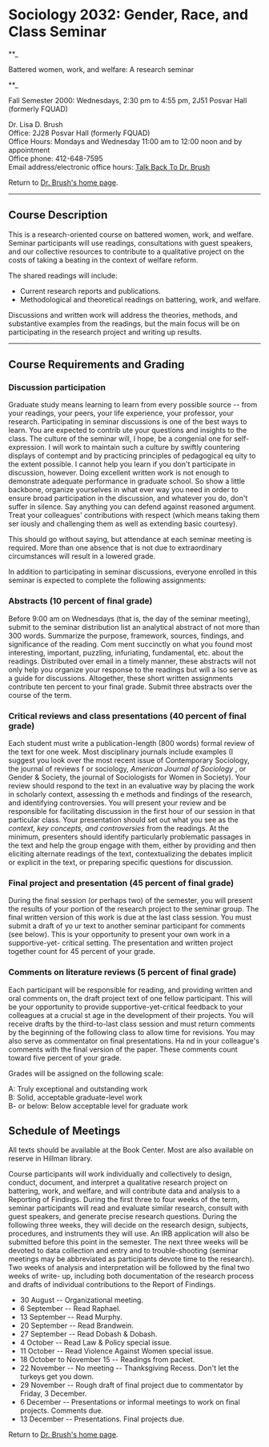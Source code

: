 # Sociology 2032: Gender, Race, and Class Seminar

**_

Battered women, work, and welfare: A research seminar

**_

Fall Semester 2000: Wednesdays, 2:30 pm to 4:55 pm, 2J51 Posvar Hall (formerly
FQUAD)  
  
Dr. Lisa D. Brush  
Office: 2J28 Posvar Hall (formerly FQUAD)  
Office Hours: Mondays and Wednesday 11:00 am to 12:00 noon and by appointment  
Office phone: 412-648-7595  
Email address/electronic office hours: [Talk Back To Dr.
Brush](mailto:lbrush@pitt.edu)

Return to [Dr. Brush's home page](http://www.pitt.edu/~lbrush/lbrush.html).

* * *

## Course Description

This is a research-oriented course on battered women, work, and welfare.
Seminar participants will use readings, consultations with guest speakers, and
our collective resources to contribute to a qualitative project on the costs
of taking a beating in the context of welfare reform.

The shared readings will include:

  * Current research reports and publications. 
  * Methodological and theoretical readings on battering, work, and welfare. 

Discussions and written work will address the theories, methods, and
substantive examples from the readings, but the main focus will be on
participating in the research project and writing up results.

* * *

## Course Requirements and Grading

### Discussion participation

Graduate study means learning to learn from every possible source -- from your
readings, your peers, your life experience, your professor, your research.
Participating in seminar discussions is one of the best ways to learn. You are
expected to contrib ute your questions and insights to the class. The culture
of the seminar will, I hope, be a congenial one for self-expression. I will
work to maintain such a culture by swiftly countering displays of contempt and
by practicing principles of pedagogical eq uity to the extent possible. I
cannot help you learn if you don't participate in discussion, however. Doing
excellent written work is not enough to demonstrate adequate performance in
graduate school. So show a little backbone, organize yourselves in what ever
way you need in order to ensure broad participation in the discussion, and
whatever you do, don't suffer in silence. Say anything you can defend against
reasoned argument. Treat your colleagues' contributions with respect (which
means taking them ser iously and challenging them as well as extending basic
courtesy).

This should go without saying, but attendance at each seminar meeting is
required. More than one absence that is not due to extraordinary circumstances
will result in a lowered grade.

In addition to participating in seminar discussions, everyone enrolled in this
seminar is expected to complete the following assignments:

### Abstracts (10 percent of final grade)

Before 9:00 am on Wednesdays (that is, the day of the seminar meeting), submit
to the seminar distribution list an analytical abstract of not more than 300
words. Summarize the purpose, framework, sources, findings, and significance
of the reading. Com ment succinctly on what you found most interesting,
important, puzzling, infuriating, fundamental, etc. about the readings.
Distributed over email in a timely manner, these abstracts will not only help
you organize your response to the readings but will a lso serve as a guide for
discussions. Altogether, these short written assignments contribute ten
percent to your final grade. Submit three abstracts over the course of the
term.

### Critical reviews and class presentations (40 percent of final grade)

Each student must write a publication-length (800 words) formal review of the
text for one week. Most disciplinary journals include examples (I suggest you
look over the most recent issue of Contemporary Sociology, the journal of
reviews f or sociology, _American Journal of Sociology_ , or Gender & Society,
the journal of Sociologists for Women in Society). Your review should respond
to the text in an evaluative way by placing the work in scholarly context,
assessing th e methods and findings of the research, and identifying
controversies. You will present your review and be responsible for
facilitating discussion in the first hour of our session in that particular
class. Your presentation should set out what you see as the _context, key
concepts, and controversies_ from the readings. At the minimum, presenters
should identify particularly problematic passages in the text and help the
group engage with them, either by providing and then eliciting alternate
readings of the text, contextualizing the debates implicit or explicit in the
text, or preparing specific questions for discussion.

### Final project and presentation (45 percent of final grade)

During the final session (or perhaps two) of the semester, you will present
the results of your portion of the research project to the seminar group. The
final written version of this work is due at the last class session. You must
submit a draft of yo ur text to another seminar participant for comments (see
below). This is your opportunity to present your own work in a supportive-yet-
critical setting. The presentation and written project together count for 45
percent of your grade.

### Comments on literature reviews (5 percent of final grade)

Each participant will be responsible for reading, and providing written and
oral comments on, the draft project text of one fellow participant. This will
be your opportunity to provide supportive-yet-critical feedback to your
colleagues at a crucial st age in the development of their projects. You will
receive drafts by the third-to-last class session and must return comments by
the beginning of the following class to allow time for revisions. You may also
serve as commentator on final presentations. Ha nd in your colleague's
comments with the final version of the paper. These comments count toward five
percent of your grade.

Grades will be assigned on the following scale:

A: Truly exceptional and outstanding work  
B: Solid, acceptable graduate-level work  
B- or below: Below acceptable level for graduate work

## Schedule of Meetings

All texts should be available at the Book Center. Most are also available on
reserve in Hillman library.

Course participants will work individually and collectively to design,
conduct, document, and interpret a qualitative research project on battering,
work, and welfare, and will contribute data and analysis to a Reporting of
Findings. During the first three to four weeks of the term, seminar
participants will read and evaluate similar research, consult with guest
speakers, and generate precise research questions. During the following three
weeks, they will decide on the research design, subjects, procedures, and
instruments they will use. An IRB application will also be submitted before
this point in the semester. The next three weeks will be devoted to data
collection and entry and to trouble-shooting (seminar meetings may be
abbreviated as participants devote time to the research). Two weeks of
analysis and interpretation will be followed by the final two weeks of write-
up, including both documentation of the research process and drafts of
individual contributions to the Report of Findings.

  * 30 August -- Organizational meeting. 
  * 6 September -- Read Raphael.
  * 13 September -- Read Murphy.
  * 20 September -- Read Brandwein.
  * 27 September -- Read Dobash & Dobash.
  * 4 October -- Read Law & Policy special issue.
  * 11 October -- Read Violence Against Women special issue.
  * 18 October to November 15 -- Readings from packet.
  * 22 November -- No meeting -- Thanksgiving Recess. Don't let the turkeys get you down.
  * 29 November -- Rough draft of final project due to commentator by Friday, 3 December. 
  * 6 December -- Presentations or informal meetings to work on final projects. Comments due. 
  * 13 December -- Presentations. Final projects due.

Return to [Dr. Brush's home page](http://www.pitt.edu/~lbrush/lbrush.html).





